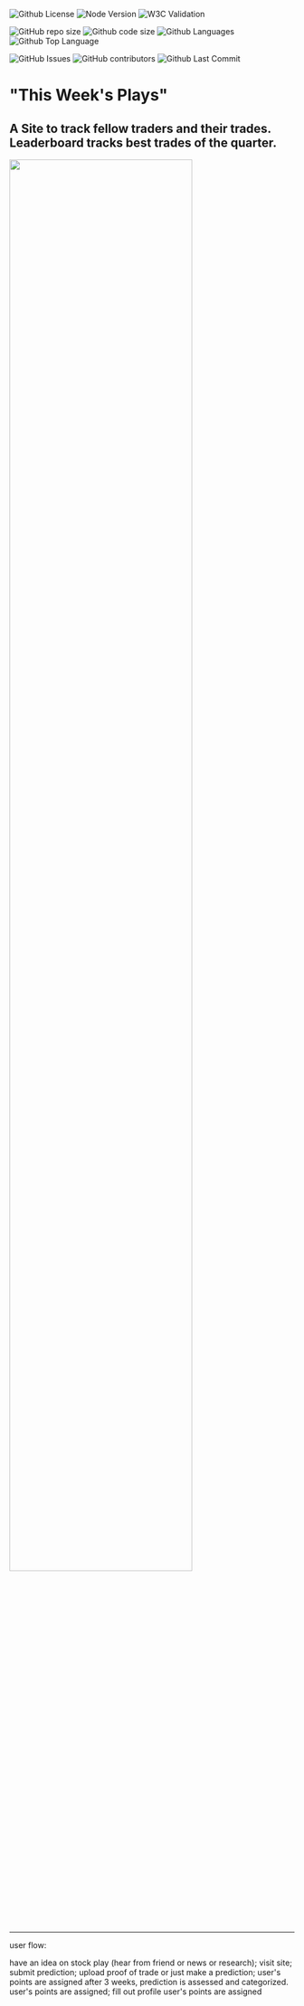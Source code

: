 
<!--- These are examples. See https://shields.io for others or to customize this set of shields. You might want to include dependencies, project status and license info here --->
![Github License](https://img.shields.io/github/license/kiel-h-byrne/thisWeeksPlays)
![Node Version](https://img.shields.io/node/v/canary)
![W3C Validation](https://img.shields.io/w3c-validation/default?targetUrl=https%3A%2F%2FthisWeeksPlays.kielbyrne.com)

![GitHub repo size](https://img.shields.io/github/repo-size/kiel-h-byrne/thisWeeksPlays)
![Github code size](https://img.shields.io/github/languages/code-size/kiel-h-byrne/thisWeeksPlays)
![Github Languages](https://img.shields.io/github/languages/count/kiel-h-byrne/thisWeeksPlays)
![Github Top Language](https://img.shields.io/github/languages/top/kiel-h-byrne/thisWeeksPlays)

![GitHub Issues](https://img.shields.io/github/issues-raw/kiel-h-byrne/thisWeeksPlays)
![GitHub contributors](https://img.shields.io/github/contributors/kiel-h-byrne/thisWeeksPlays)
![Github Last Commit](https://img.shields.io/github/last-commit/kiel-h-byrne/thisWeeksPlays)
<!--

![Github Commit Activity](https://img.shields.io/github/commit-activity/m/kiel-h-byrne/thisWeeksPlays)
![GitHub stars](https://img.shields.io/github/stars/kiel-h-byrne/thisWeeksPlays?style=social)
![GitHub forks](https://img.shields.io/github/forks/kiel-h-byrne/thisWeeksPlays?style=social)
![Github Manifest Version](https://img.shields.io/github/manifest-json/v/kiel-h-byrne/thisWeeksPlays)

-->

# "This Week's Plays" 
A Site to track fellow traders and their trades. Leaderboard tracks best trades of the quarter.
---

<img width="80%" src="https://github.com/Kiel-H-Byrne/thisWeeksPlays/assets/955269/e87125eb-91a4-4102-90bf-33516c918e66" />

---

user flow: 

have an idea on stock play (hear from friend or news or research); 
visit site; 
submit prediction; upload proof of trade or just make a prediction; 
user's points are assigned
after 3 weeks, prediction is assessed and categorized. 
user's points are assigned; 
fill out profile 
user's points are assigned

